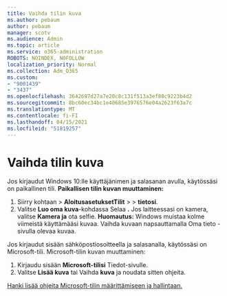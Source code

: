 ```yaml
---
title: Vaihda tilin kuva
ms.author: pebaum
author: pebaum
manager: scotv
ms.audience: Admin
ms.topic: article
ms.service: o365-administration
ROBOTS: NOINDEX, NOFOLLOW
localization_priority: Normal
ms.collection: Adm_O365
ms.custom:
- "9001439"
- "3437"
ms.openlocfilehash: 3642697d27a7e20c8c131f513a3ef80c9223b4d2
ms.sourcegitcommit: 8bc60ec34bc1e40685e3976576e04a2623f63a7c
ms.translationtype: MT
ms.contentlocale: fi-FI
ms.lasthandoff: 04/15/2021
ms.locfileid: "51819257"
---
```

# <a name="change-account-picture"></a>Vaihda tilin kuva

Jos kirjaudut Windows 10:lle käyttäjänimen ja salasanan avulla, käytössäsi on paikallinen tili. **Paikallisen tilin kuvan muuttaminen:**

1. Siirry kohtaan  >  **AloitusasetuksetTilit**  >    >  **tietosi**.
2. Valitse **Luo oma kuva**-kohdassa Selaa **.** Jos laitteessasi on kamera, valitse **Kamera ja** ota selfie. 
    **Huomautus:** Windows muistaa kolme viimeistä käyttämääsi kuvaa. Vaihda kuvaan napsauttamalla Oma tieto -sivulla olevaa kuvaa.

Jos kirjaudut sisään sähköpostiosoitteella ja salasanalla, käytössäsi on Microsoft-tili. Microsoft-tilin kuvan muuttaminen:

1. Kirjaudu sisään **Microsoft-tilisi** Tiedot-sivulle.
2. Valitse **Lisää kuva** tai Vaihda **kuva** ja noudata sitten ohjeita.

[Hanki lisää ohjeita Microsoft-tilin määrittämiseen ja hallintaan.](https://support.microsoft.com/products/microsoft-account?category=manage-account)

